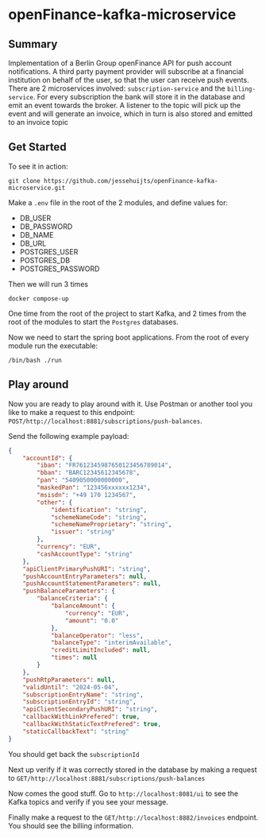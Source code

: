 # openFinance-kafka-microservice


## Summary
Implementation of a Berlin Group openFinance API for push account notifications. A third party payment provider will 
subscribe at a financial institution on behalf of the user, so that the user can receive push events. There are 2 
microservices involved: `subscription-service` and the `billing-service`. For every subscription the bank will store
it in the database and emit an event towards the broker. A listener to the topic will pick up the event and will 
generate an invoice, which in turn is also stored and emitted to an invoice topic

## Get Started

To see it in action:

```shell
git clone https://github.com/jessehuijts/openFinance-kafka-microservice.git
```

Make a `.env` file in the root of the 2 modules, and define values for:
- DB_USER
- DB_PASSWORD
- DB_NAME
- DB_URL
- POSTGRES_USER
- POSTGRES_DB
- POSTGRES_PASSWORD

Then we will run 3 times

```shell
docker compose-up
```

One time from the root of the project to start Kafka, and 2 times from the root of the 
modules to start the `Postgres` databases.

Now we need to start the spring boot applications. From the root of every module run the
executable:

```shell
/bin/bash ./run
```

## Play around
Now you are ready to play around with it. Use Postman or another tool you like to make a request to this
endpoint: `POST/http://localhost:8881/subscriptions/push-balances`.

Send the following example payload:

```json
{
    "accountId": {
        "iban": "FR7612345987650123456789014",
        "bban": "BARC12345612345678",
        "pan": "5409050000000000",
        "maskedPan": "123456xxxxxx1234",
        "msisdn": "+49 170 1234567",
        "other": {
            "identification": "string",
            "schemeNameCode": "string",
            "schemeNameProprietary": "string",
            "issuer": "string"
        },
        "currency": "EUR",
        "cashAccountType": "string"
    },
    "apiClientPrimaryPushURI": "string",
    "pushAccountEntryParameters": null,
    "pushAccountStatementParameters": null,
    "pushBalanceParameters": {
        "balanceCriteria": {
            "balanceAmount": {
                "currency": "EUR",
                "amount": "0.0"
            },
            "balanceOperator": "less",
            "balanceType": "interimAvailable",
            "creditLimitIncluded": null,
            "times": null
        }
    },
    "pushRtpParameters": null,
    "validUntil": "2024-05-04",
    "subscriptionEntryName": "string",
    "subscriptionEntryId": "string",
    "apiClientSecondaryPushURI": "string",
    "callbackWithLinkPrefered": true,
    "callbackWithStaticTextPrefered": true,
    "staticCallbackText": "string"
}
```

You should get back the `subscriptionId`

Next up verify if it was correctly stored in the database by making a request to `GET/http://localhost:8881/subscriptions/push-balances`

Now comes the good stuff. Go to `http://localhost:8081/ui` to see the Kafka topics and verify if you see your message.

Finally make a request to the `GET/http://localhost:8882/invoices` endpoint. You should see the billing information. 



